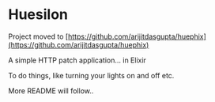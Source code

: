 # Huesilon

Project moved to [https://github.com/arijitdasgupta/huephix](https://github.com/arijitdasgupta/huephix)

A simple HTTP patch application... in Elixir

To do things, like turning your lights on and off etc.

More README will follow..



